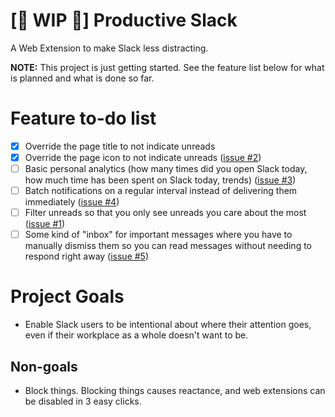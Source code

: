 # [🚧 WIP 🚧] Productive Slack

A Web Extension to make Slack less distracting.

**NOTE:** This project is just getting started. See the feature list below for what is planned and what is done so far.

# Feature to-do list

* [X] Override the page title to not indicate unreads
* [x] Override the page icon to not indicate unreads ([issue #2](https://github.com/drmercer/productive-slack/issues/2))
* [ ] Basic personal analytics (how many times did you open Slack today, how much time has been spent on Slack today, trends) ([issue #3](https://github.com/drmercer/productive-slack/issues/3))
* [ ] Batch notifications on a regular interval instead of delivering them immediately ([issue #4](https://github.com/drmercer/productive-slack/issues/4))
* [ ] Filter unreads so that you only see unreads you care about the most ([issue #1](https://github.com/drmercer/productive-slack/issues/1))
* [ ] Some kind of "inbox" for important messages where you have to manually dismiss them so you can read messages without needing to respond right away ([issue #5](https://github.com/drmercer/productive-slack/issues/5))

# Project Goals

* Enable Slack users to be intentional about where their attention goes, even if their workplace as a whole doesn't want to be.

## Non-goals

* Block things. Blocking things causes reactance, and web extensions can be disabled in 3 easy clicks.
